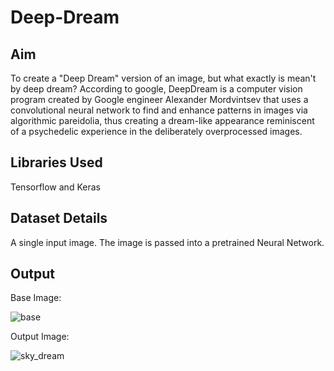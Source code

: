 # Deep-Dream

## Aim
To create a "Deep Dream" version of an image, but what exactly is mean't by deep dream? According to google, DeepDream is a computer vision program created by Google engineer Alexander Mordvintsev that uses a convolutional neural network to find and enhance patterns in images via algorithmic pareidolia, thus creating a dream-like appearance reminiscent of a psychedelic experience in the deliberately overprocessed images.

## Libraries Used
Tensorflow and Keras

## Dataset Details
A single input image. The image is passed into a pretrained Neural Network.

## Output
Base Image:

![base](https://user-images.githubusercontent.com/57295909/183945886-265a924a-270b-499f-8670-1f23647c7919.jpeg)

Output Image:

![sky_dream](https://user-images.githubusercontent.com/57295909/183945983-13fb7c39-5030-42fc-9883-72c38b04efc9.png)
